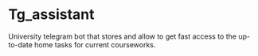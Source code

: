 # Tg_assistant
University telegram bot that stores and allow to get fast access to the up-to-date home tasks for current courseworks.  
